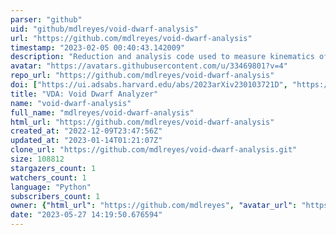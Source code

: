 ```yaml
---
parser: "github"
uid: "github/mdlreyes/void-dwarf-analysis"
url: "https://github.com/mdlreyes/void-dwarf-analysis"
timestamp: "2023-02-05 00:40:43.142009"
description: "Reduction and analysis code used to measure kinematics of void dwarf galaxies"
avatar: "https://avatars.githubusercontent.com/u/33469801?v=4"
repo_url: "https://github.com/mdlreyes/void-dwarf-analysis"
doi: ["https://ui.adsabs.harvard.edu/abs/2023arXiv230103721D", "https://ui.adsabs.harvard.edu/abs/2023ascl.soft01020D/abstract"]
title: "VDA: Void Dwarf Analyzer"
name: "void-dwarf-analysis"
full_name: "mdlreyes/void-dwarf-analysis"
html_url: "https://github.com/mdlreyes/void-dwarf-analysis"
created_at: "2022-12-09T23:47:56Z"
updated_at: "2023-01-14T01:21:07Z"
clone_url: "https://github.com/mdlreyes/void-dwarf-analysis.git"
size: 108812
stargazers_count: 1
watchers_count: 1
language: "Python"
subscribers_count: 1
owner: {"html_url": "https://github.com/mdlreyes", "avatar_url": "https://avatars.githubusercontent.com/u/33469801?v=4", "login": "mdlreyes", "type": "User"}
date: "2023-05-27 14:19:50.676594"
---
```

